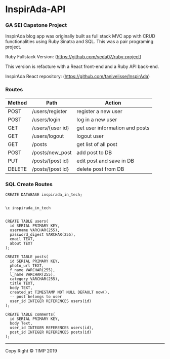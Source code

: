 # InspirAda-API

### GA SEI Capstone Project

InspirAda blog app was originally built as full stack MVC app with CRUD functionalities using Ruby Sinatra and SQL. This was a pair programing project. 

Ruby Fullstack Version: (https://github.com/veda07/ruby-project)

This version is refacture with a React front-end and a Ruby API back-end. 

InspirAda React repository: (https://github.com/tanivelisse/InspirAda)

### Routes 

| Method | Path | Action|
|--------|------|-------|
| POST | /users/register | register a new user |
| POST | /users/login | log in a new user |
| GET | /users/{user id}| get user information and posts |
| GET | /users/logout| logout user |
| GET | /posts | get list of all post |
| POST | /posts/new_post | add post to DB |
| PUT | /posts/{post id} | edit post and save in DB |
| DELETE | /posts/{post id} | delete post from DB |

### SQL Create Routes

```
CREATE DATABASE inspirada_in_tech;


\c inspirada_in_tech


CREATE TABLE users(
  id SERIAL PRIMARY KEY, 
  username VARCHAR(255),
  password_digest VARCHAR(255),
  email TEXT,
  about TEXT
);

CREATE TABLE posts(
  id SERIAL PRIMARY KEY, 
  photo_url TEXT,
  f_name VARCHAR(255),
  l_name VARCHAR(255),
  category VARCHAR(255),
  title TEXT,
  body TEXT,
  created_at TIMESTAMP NOT NULL DEFAULT now(),
  -- post belongs to user
  user_id INTEGER REFERENCES users(id)
);

CREATE TABLE comments(
  id SERIAL PRIMARY KEY,
  body Text,
  user_id INTEGER REFERENCES users(id),
  post_id INTEGER REFERENCES posts(id)
);

```

*** 

Copy Right © TIMP 2019